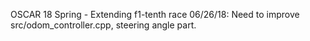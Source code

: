 OSCAR 18 Spring - Extending f1-tenth race
06/26/18: Need to improve src/odom_controller.cpp, steering angle part.
